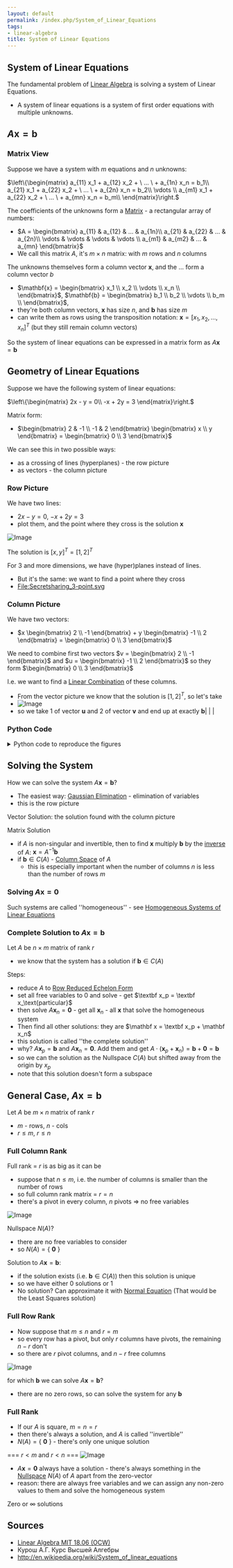 ```yaml
---
layout: default
permalink: /index.php/System_of_Linear_Equations
tags:
- linear-algebra
title: System of Linear Equations
---
```

## System of Linear Equations
The fundamental problem of [Linear Algebra](Linear_Algebra) is solving a system of Linear Equations.
- A system of linear equations is a system of first order equations with multiple unknowns. 


## $A \mathbf x = \mathbf b$
### Matrix View
Suppose we have a system with $m$ equations and $n$ unknowns:

$\left\{\begin{matrix}
a_{11} x_1 + a_{12} x_2 + \ ... \ + a_{1n} x_n = b_1\\ 
a_{21} x_1 + a_{22} x_2 + \ ... \ + a_{2n} x_n = b_2\\ 
\vdots \\
a_{m1} x_1 + a_{22} x_2 + \ ... \ + a_{mn} x_n = b_m\\ 
\end{matrix}\right.$


The coefficients of the unknowns form a [Matrix](Matrix) - a rectangular array of numbers:
- $A = \begin{bmatrix}
a_{11} & a_{12} & ... & a_{1n}\\ 
a_{21} & a_{22} & ... & a_{2n}\\ 
\vdots & \vdots &  \vdots & \vdots \\ 
a_{m1} & a_{m2} & ... & a_{mn}
\end{bmatrix}$
- We call this matrix $A$, it's $m \times n$ matrix: with $m$ rows and $n$ columns


The unknowns themselves form a column vector $\mathbf{x}$, and the ... form a column vector $b$
- $\mathbf{x} = \begin{bmatrix}
x_1 \\
x_2 \\
\vdots \\
x_n \\
\end{bmatrix}$, $\mathbf{b} = \begin{bmatrix}
b_1 \\
b_2 \\
\vdots \\
b_m \\
\end{bmatrix}$, 
- they're both column vectors, $\mathbf{x}$ has size $n$, and $\mathbf{b}$ has size $m$ 
- can write them as rows using the transposition notation: $\mathbf{x} = [x_1, x_2, ..., x_n]^T$ (but they still remain column vectors)


So the system of linear equations can be expressed in a matrix form as $A\mathbf{x} = \mathbf{b}$



## Geometry of Linear Equations
Suppose we have the following system of linear equations:

$\left\{\begin{matrix}
2x - y = 0\\ 
-x + 2y = 3
\end{matrix}\right.$

Matrix form:
- $\begin{bmatrix}
2 & -1 \\ 
-1 & 2 
\end{bmatrix} \begin{bmatrix}
x \\ y  
\end{bmatrix} = \begin{bmatrix}
0 \\ 
3  
\end{bmatrix}$

We can see this in two possible ways: 
- as a crossing of lines (hyperplanes) - the row picture
- as vectors - the column picture


### Row Picture
We have two lines: 
- $2x - y = 0$, $-x + 2y = 3$
- plot them, and the point where they cross is the solution $\mathbf{x}$ 

<img src="http://habrastorage.org/files/124/fc0/33a/124fc033acc3431f92e7749f19484e6e.png" alt="Image">

The solution is $[x, y]^T = [1, 2]^T$

For 3 and more dimensions, we have (hyper)planes instead of lines. 
- But it's the same: we want to find a point where they cross
- [File:Secretsharing_3-point.svg](File_Secretsharing_3-point.svg)


### Column Picture
We have two vectors: 
- $x \begin{bmatrix}
2 \\ 
-1  
\end{bmatrix} + y \begin{bmatrix}
-1 \\ 
2 
\end{bmatrix} = \begin{bmatrix}
0 \\ 
3 
\end{bmatrix}$

We need to combine first two vectors $v = \begin{bmatrix}
2 \\ 
-1 
\end{bmatrix}$ and $u = \begin{bmatrix}
-1 \\ 
2 
\end{bmatrix}$ so they form $\begin{bmatrix}
0 \\ 
3 
\end{bmatrix}$ 


I.e. we want to find a [Linear Combination](Linear_Combination) of these columns.
- From the vector picture we know that the solution is $[1, 2]^T$, so let's take 
- <img src="http://habrastorage.org/files/b17/368/e5e/b17368e5e7774f8ca58e054c7b98183e.png" alt="Image">
- so we take 1 of vector $\mathbf u$ and 2 of vector $\mathbf v$ and end up at exactly $\mathbf b$|   | |

### Python Code
<details><summary>Python code to reproduce the figures</summary>

```python
import matplotlib.pylab as plt
import numpy as np

class Line:
    def __init__(self, slope, intercept):
        self.slope = slope
        self.intercept = intercept

    def calculate(self, x1):
        x2 = x1 * self.slope + self.intercept
        return x2

line1 = Line(2, 0)
line2 = Line(0.5, 1.5)

a = np.array([-6, 6])
plt.plot(a, line1.calculate(a), color='red', marker='')
plt.plot(a, line2.calculate(a), color='blue', marker='')
plt.scatter([1], [2])
plt.grid()
plt.axis('equal')
plt.ylim([-1, 3])
plt.xlim([-1, 3])
```


```python
import matplotlib.pylab as plt

plt.axis('equal')
plt.quiver([0, 0, 0], [0, 0, 0], 
           [-1, 2, 0], [2, -1, 3], color=['red', 'blue', 'black'], 
           angles='xy', 
           scale_units='xy', scale=1)
plt.quiver([2], [-1], 
           [-2], [4], color='red', width=0.005, scale=1,
           angles='xy', scale_units='xy')
plt.grid()
plt.ylim([-2, 5])
plt.xlim([-4, 4])
plt.show()
```

</details>


## Solving the System
How we can solve the system $A \mathbf x = \mathbf b$?
- The easiest way: [Gaussian Elimination](Gaussian_Elimination) - elimination of variables
- this is the row picture 

Vector Solution: the solution found with the column picture 


Matrix Solution
- if $A$ is non-singular and invertible, then to find $\mathbf x$ multiply $\mathbf b$ by the [inverse](Inverse_Matrices) of $A$: $\mathbf x = A^{-1} \mathbf b$
- if $\mathbf b \in C(A)$ - [Column Space](Column_Space) of $A$ 
  - this is especially important when the number of columns $n$ is less than the number of rows $m$


### Solving $A \mathbf x = \mathbf 0$
Such systems are called ''homogeneous'' - see [Homogeneous Systems of Linear Equations](Homogeneous_Systems_of_Linear_Equations)


### Complete Solution to $A \mathbf x = \mathbf b$
Let $A$ be $n \times m$ matrix of rank $r$
- we know that the system has a solution if $\mathbf b \in C(A)$


Steps:
- reduce $A$ to [Row Reduced Echelon Form](Row_Reduced_Echelon_Form)
- set all free variables to 0 and solve - get $\textbf x_p = \textbf x_\text{particular}$ 
- then solve $A \mathbf x_n = \mathbf 0$ - get all $\mathbf x_n$ - all $\mathbf x$ that solve the homogeneous system
- Then find all other solutions: they are $\mathbf x = \textbf x_p + \mathbf x_n$
- this solution is called ''the complete solution''
- why? $A \mathbf x_p = \mathbf b$ and $A \mathbf x_n = \mathbf 0$. Add them and get $A \cdot (\mathbf x_p + \mathbf x_n) = \mathbf b + \mathbf 0 = \mathbf b$
- so we can the solution as the Nullspace $C(A)$ but shifted away from the origin by $x_p$ 
- note that this solution doesn't form a subspace


## General Case, $A \mathbf x = \mathbf b$
Let $A$ be $m \times n$ matrix of rank $r$
- $m$ - rows, $n$ - cols
- $r \leqslant m$, $r \leqslant n$


### Full Column Rank
Full rank = $r$ is as big as it can be
- suppose that $n \leqslant m$, i.e. the number of columns is smaller than the number of rows
- so full column rank matrix = $r = n$
- there's a pivot in every column, $n$ pivots $\Rightarrow$ no free variables

<img src="http://habrastorage.org/files/765/fc6/d10/765fc6d1001040cd977ae72c239a1430.png" alt="Image">


Nullspace $N(A)$?
- there are no free variables to consider 
- so $N(A) = \{ \ \mathbf 0 \ \}$

Solution to $A \mathbf x = \mathbf b$:
- if the solution exists (i.e. $\mathbf b \in C(A)$) then this solution is unique
- so we have either 0 solutions or 1 
- No solution? Can approximate it with [Normal Equation](Normal_Equation) (That would be the Least Squares solution)


### Full Row Rank
- Now suppose that $m \leqslant n$ and $r = m$ 
- so every row has a pivot, but only $r$ columns have pivots, the remaining $n - r$ don't
- so there are $r$ pivot columns, and $n - r$ free columns

<img src="http://habrastorage.org/files/67d/5e5/d6f/67d5e5d6f8424d0ebd2ec310c4ed8ef4.png" alt="Image">


for which $\mathbf b$ we can solve $A \mathbf x = \mathbf b$?
- there are no zero rows, so can solve the system for any $\mathbf b$ 


### Full Rank
- If our $A$ is square, $m = n = r$
- then there's always a solution, and $A$ is called ''invertible''
- $N(A) = \{ \ \mathbf 0 \ \}$ - there's only one unique solution


=== $r < m$ and $r < n$ === 
<img src="http://habrastorage.org/files/d2a/f16/064/d2af160643b24017846c05381c600fe6.png" alt="Image">

- $A \mathbf x = \mathbf 0$ always have a solution - there's always something in the [Nullspace](Nullspace) $N(A)$ of $A$ apart from the zero-vector
- reason: there are always free variables and we can assign any non-zero values to them and solve the homogeneous system


Zero or $\infty$ solutions



## Sources
- [Linear Algebra MIT 18.06 (OCW)](Linear_Algebra_MIT_18.06_(OCW))
- Курош А.Г. Курс Высшей Алгебры
- http://en.wikipedia.org/wiki/System_of_linear_equations
